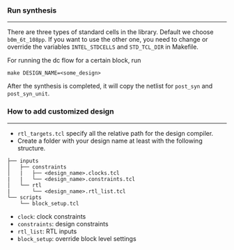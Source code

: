 ### Run synthesis
-----------------------------------------------------------

There are three types of standard cells in the library. Default we choose `b0m_6t_108pp`. If you want to use the other one, you need to change or override the variables `INTEL_STDCELLS` and `STD_TCL_DIR` in Makefile.

For running the dc flow for a certain block, run
```
make DESIGN_NAME=<some_design>
```

After the synthesis is completed, it will copy the netlist for `post_syn` and `post_syn_unit`.

### How to add customized design
-----------------------------------------------------------

- `rtl_targets.tcl` specify all the relative path for the design compiler.
- Create a folder with your design name at least with the following structure.
```
├── inputs
│   ├── constraints
│   |   ├── <design_name>.clocks.tcl
|   |   └── <design_name>.constraints.tcl
│   └── rtl
|       └── <design_name>.rtl_list.tcl
└── scripts
    └── block_setup.tcl
```
- `clock`: clock constraints
- `constraints`: design constraints
- `rtl_list`: RTL inputs
- `block_setup`: override block level settings